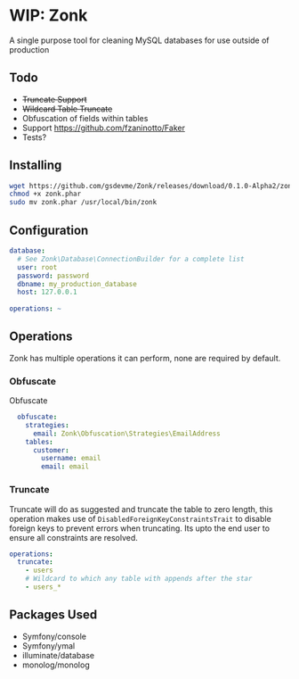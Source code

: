# WIP: Zonk
A single purpose tool for cleaning MySQL databases for use outside of production

## Todo
- ~~Truncate Support~~
- ~~Wildcard Table Truncate~~
- Obfuscation of fields within tables
- Support https://github.com/fzaninotto/Faker
- Tests?

## Installing
``` bash
wget https://github.com/gsdevme/Zonk/releases/download/0.1.0-Alpha2/zonk.phar
chmod +x zonk.phar
sudo mv zonk.phar /usr/local/bin/zonk
```

## Configuration
``` yml
database:
  # See Zonk\Database\ConnectionBuilder for a complete list
  user: root
  password: password
  dbname: my_production_database
  host: 127.0.0.1
  
operations: ~
```

## Operations
Zonk has multiple operations it can perform, none are required by default.

### Obfuscate
Obfuscate

``` yml
  obfuscate:
    strategies:
      email: Zonk\Obfuscation\Strategies\EmailAddress
    tables:
      customer:
        username: email
        email: email
```

### Truncate
Truncate will do as suggested and truncate the table to zero length, this operation makes use of `DisabledForeignKeyConstraintsTrait` to disable foreign keys to prevent errors when truncating. Its upto the end user to ensure all constraints are resolved.

``` yml
operations:
  truncate:
    - users
    # Wildcard to which any table with appends after the star
    - users_*
```

## Packages Used

- Symfony/console
- Symfony/ymal
- illuminate/database
- monolog/monolog
